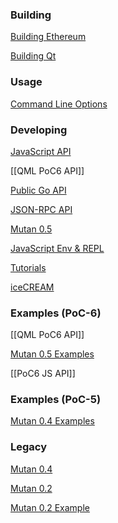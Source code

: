 ### Building 

[Building Ethereum](https://github.com/ethereum/go-ethereum/wiki/Building-Ethereum(Go))

[Building Qt](https://github.com/ethereum/go-ethereum/wiki/Building-Qt)

### Usage

[Command Line Options](https://github.com/ethereum/go-ethereum/wiki/Command-Line-Options)

### Developing
[JavaScript API](https://github.com/ethereum/go-ethereum/wiki/PoC-5-JavaScript-API)

[[QML PoC6 API]]

[Public Go API](https://github.com/ethereum/go-ethereum/wiki/PoC-5-Public-Go-API)

[JSON-RPC API](https://github.com/ethereum/go-ethereum/wiki/PoC-5-JSON-RPC-API)

[Mutan 0.5](https://github.com/ethereum/go-ethereum/wiki/Mutan-0.5)

[JavaScript Env & REPL](https://github.com/ethereum/go-ethereum/wiki/JavaScript-Environment)

[Tutorials](https://github.com/ethereum/go-ethereum/wiki/Tutorials)

[iceCREAM](https://github.com/ethereum/go-ethereum/wiki/iceCREAM-(debugger))

### Examples (PoC-6)

[[QML PoC6 API]]

[Mutan 0.5 Examples](https://github.com/ethereum/go-ethereum/wiki/Mutan-0.5-Examples)

[[PoC6 JS API]]

### Examples (PoC-5)

[Mutan 0.4 Examples](https://github.com/ethereum/go-ethereum/wiki/Mutan-0.4-Examples)

### Legacy

[Mutan 0.4](https://github.com/ethereum/go-ethereum/wiki/Mutan-0.4)

[Mutan 0.2](https://github.com/ethereum/go-ethereum/wiki/Mutan-0.2)

[Mutan 0.2 Example](https://github.com/ethereum/go-ethereum/wiki/Mutan-0.2-Example)

